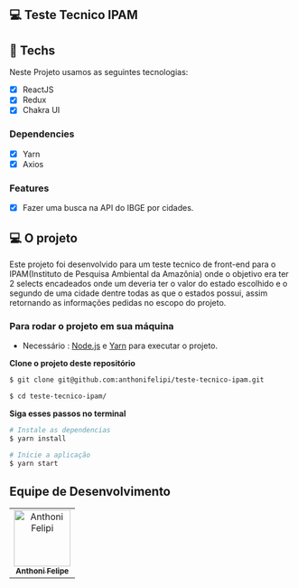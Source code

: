 ## 💻 Teste Tecnico IPAM


## 🚀 Techs

Neste Projeto usamos as seguintes tecnologias:

- [x] ReactJS
- [x] Redux
- [x] Chakra UI

### Dependencies

- [x] Yarn
- [x] Axios

### Features

- [x] Fazer uma busca na API do IBGE por cidades.

## 💻 O projeto

Este projeto foi desenvolvido para um teste tecnico de front-end para o IPAM(Instituto de Pesquisa Ambiental da Amazônia) onde o objetivo era ter 2 selects encadeados onde um deveria ter o valor do estado escolhido e o segundo de uma cidade dentre todas as que o estados possui, assim retornando as informações pedidas no escopo do projeto.

### Para rodar o projeto em sua máquina

- Necessário : [Node.js](https://nodejs.org/en/download/) e [Yarn](https://yarnpkg.com/) para executar o projeto.

**Clone o projeto deste repositório**

```bash
$ git clone git@github.com:anthonifelipi/teste-tecnico-ipam.git
```

```bash
$ cd teste-tecnico-ipam/
```

**Siga esses passos no terminal**

```bash
# Instale as dependencias
$ yarn install
```

```bash
# Inicie a aplicação
$ yarn start
```

## Equipe de Desenvolvimento<br>

<table>
  <tr>
   <td align="center">
      <a href="https://github.com/anthonifelipi">
        <img src="https://ca.slack-edge.com/TQZR39SET-U02EYVC3F9D-8a2e8c57cdcc-72" width="100px;" alt="Anthoni Felipi"/><br>
        <sub>
          <b>Anthoni Felipe</b>
        </sub>
      </a>
    </td>
  </tr>
</table>
